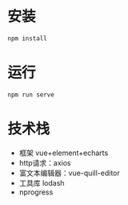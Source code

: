 # 安装
`npm install`

# 运行
`npm run serve`

# 技术栈
- 框架 vue+element+echarts
- http请求：axios
- 富文本编辑器：vue-quill-editor
- 工具库 lodash
- nprogress